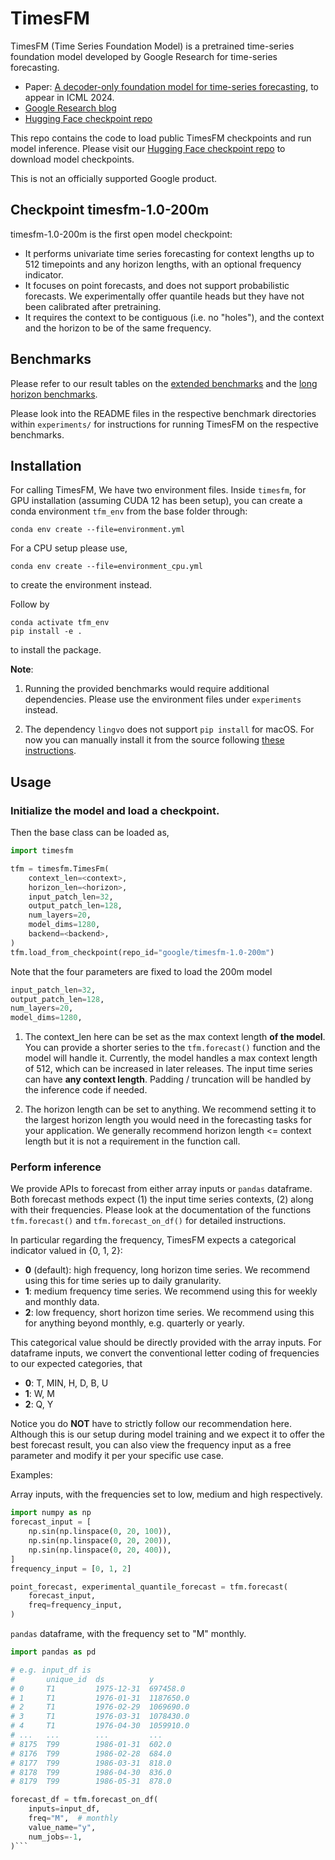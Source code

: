 # TimesFM

TimesFM  (Time Series Foundation Model) is a pretrained time-series foundation model developed by Google
Research for time-series forecasting.

* Paper: [A decoder-only foundation model for time-series forecasting](https://arxiv.org/abs/2310.10688), to appear in ICML 2024.
* [Google Research blog](https://research.google/blog/a-decoder-only-foundation-model-for-time-series-forecasting/)
* [Hugging Face checkpoint repo](https://huggingface.co/google/timesfm-1.0-200m)

This repo contains the code to load public TimesFM checkpoints and run model
inference. Please visit our 
[Hugging Face checkpoint repo](https://huggingface.co/google/timesfm-1.0-200m)
to download model checkpoints.

This is not an officially supported Google product.

## Checkpoint timesfm-1.0-200m

timesfm-1.0-200m is the first open model checkpoint:

- It performs univariate time series forecasting for context lengths up to 512 timepoints and any horizon lengths, with an optional frequency indicator.
- It focuses on point forecasts, and does not support probabilistic forecasts. We experimentally offer quantile heads but they have not been calibrated after pretraining.
- It requires the context to be contiguous (i.e. no "holes"), and the context and the horizon to be of the same frequency.

## Benchmarks

Please refer to our result tables on the [extended benchmarks](./experiments/extended_benchmarks/tfm_results.png) and the [long horizon benchmarks](./experiments/long_horizon_benchmarks/tfm_long_horizon.png).

Please look into the README files in the respective benchmark directories within `experiments/` for instructions for running TimesFM on the respective benchmarks.

## Installation

For calling TimesFM, We have two environment files. Inside `timesfm`, for
GPU installation (assuming CUDA 12 has been setup), you can create a conda
environment `tfm_env` from the base folder through:

```
conda env create --file=environment.yml
```

For a CPU setup please use,

```
conda env create --file=environment_cpu.yml
```
to create the environment instead.

Follow by

```
conda activate tfm_env
pip install -e .
```
to install the package.

**Note**: 

1. Running the provided benchmarks would require additional dependencies.
Please use the environment files under `experiments` instead.

2. The dependency `lingvo` does not support `pip install` for macOS. For now you
can manually install it from the source following [these instructions](https://github.com/tensorflow/lingvo).

## Usage 

### Initialize the model and load a checkpoint.
Then the base class can be loaded as,

```python
import timesfm

tfm = timesfm.TimesFm(
    context_len=<context>,
    horizon_len=<horizon>,
    input_patch_len=32,
    output_patch_len=128,
    num_layers=20,
    model_dims=1280,
    backend=<backend>,
)
tfm.load_from_checkpoint(repo_id="google/timesfm-1.0-200m")
```

Note that the four parameters are fixed to load the 200m model

```python
input_patch_len=32,
output_patch_len=128,
num_layers=20,
model_dims=1280,
```

1. The context_len here can be set as the max context length **of the model**. You can provide a shorter series to the `tfm.forecast()` function and the model will handle it. Currently, the model handles a max context length of 512, which can be increased in later releases. The input time series can have **any context length**. Padding / truncation will be handled by the inference code if needed.

2. The horizon length can be set to anything. We recommend setting it to the largest horizon length you would need in the forecasting tasks for your application. We generally recommend horizon length <= context length but it is not a requirement in the function call.

### Perform inference

We provide APIs to forecast from either array inputs or `pandas` dataframe. Both forecast methods expect (1) the input time series contexts, (2) along with their frequencies. Please look at the documentation of the functions `tfm.forecast()` and `tfm.forecast_on_df()` for detailed instructions.

In particular regarding the frequency, TimesFM expects a categorical indicator valued in {0, 1, 2}:

- **0** (default): high frequency, long horizon time series. We recommend using this for time series up to daily granularity.
- **1**: medium frequency time series. We recommend using this for weekly and monthly data.
- **2**: low frequency, short horizon time series. We recommend using this for anything beyond monthly, e.g. quarterly or yearly.

This categorical value should be directly provided with the array inputs. For dataframe inputs, we convert the conventional letter coding of frequencies to our expected categories, that

- **0**: T, MIN, H, D, B, U
- **1**: W, M
- **2**: Q, Y

Notice you do **NOT** have to strictly follow our recommendation here. Although this is our setup during model training and we expect it to offer the best forecast result, you can also view the frequency input as a free parameter and modify it per your specific use case.


Examples:

Array inputs, with the frequencies set to low, medium and high respectively.

```python
import numpy as np
forecast_input = [
    np.sin(np.linspace(0, 20, 100)),
    np.sin(np.linspace(0, 20, 200)),
    np.sin(np.linspace(0, 20, 400)),
]
frequency_input = [0, 1, 2]

point_forecast, experimental_quantile_forecast = tfm.forecast(
    forecast_input,
    freq=frequency_input,
)
```

`pandas` dataframe, with the frequency set to "M" monthly.

```python
import pandas as pd

# e.g. input_df is
#       unique_id  ds          y
# 0     T1         1975-12-31  697458.0
# 1     T1         1976-01-31  1187650.0
# 2     T1         1976-02-29  1069690.0
# 3     T1         1976-03-31  1078430.0
# 4     T1         1976-04-30  1059910.0
# ...   ...        ...         ...
# 8175  T99        1986-01-31  602.0
# 8176  T99        1986-02-28  684.0
# 8177  T99        1986-03-31  818.0
# 8178  T99        1986-04-30  836.0
# 8179  T99        1986-05-31  878.0

forecast_df = tfm.forecast_on_df(
    inputs=input_df,
    freq="M",  # monthly
    value_name="y",
    num_jobs=-1,
)```
